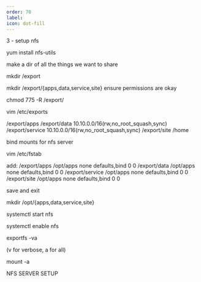 ```yaml
---
order: 70
label: 
icon: dot-fill
---
```


3 - setup nfs

yum install nfs-utils



make a dir of all the things we want to share

mkdir /export

mkdir /export/{apps,data,service,site}
ensure permissions are okay

chmod 775 -R /export/

vim /etc/exports

/export/apps
/export/data 10.10.0.0/16(rw,no_root_squash,sync)
/export/service 10.10.0.0/16(rw,no_root_squash,sync)
/export/site
/home


bind mounts for nfs server

vim /etc/fstab


add:
/export/apps /opt/apps none defaults,bind 0 0
/export/data /opt/apps none defaults,bind 0 0
/export/service /opt/apps none defaults,bind 0 0
/export/site /opt/apps none defaults,bind 0 0

save and exit

mkdir /opt/{apps,data,service,site}


systemctl start nfs

systemctl enable nfs

exportfs -va

(v for verbose, a for all)

mount -a

NFS SERVER SETUP
